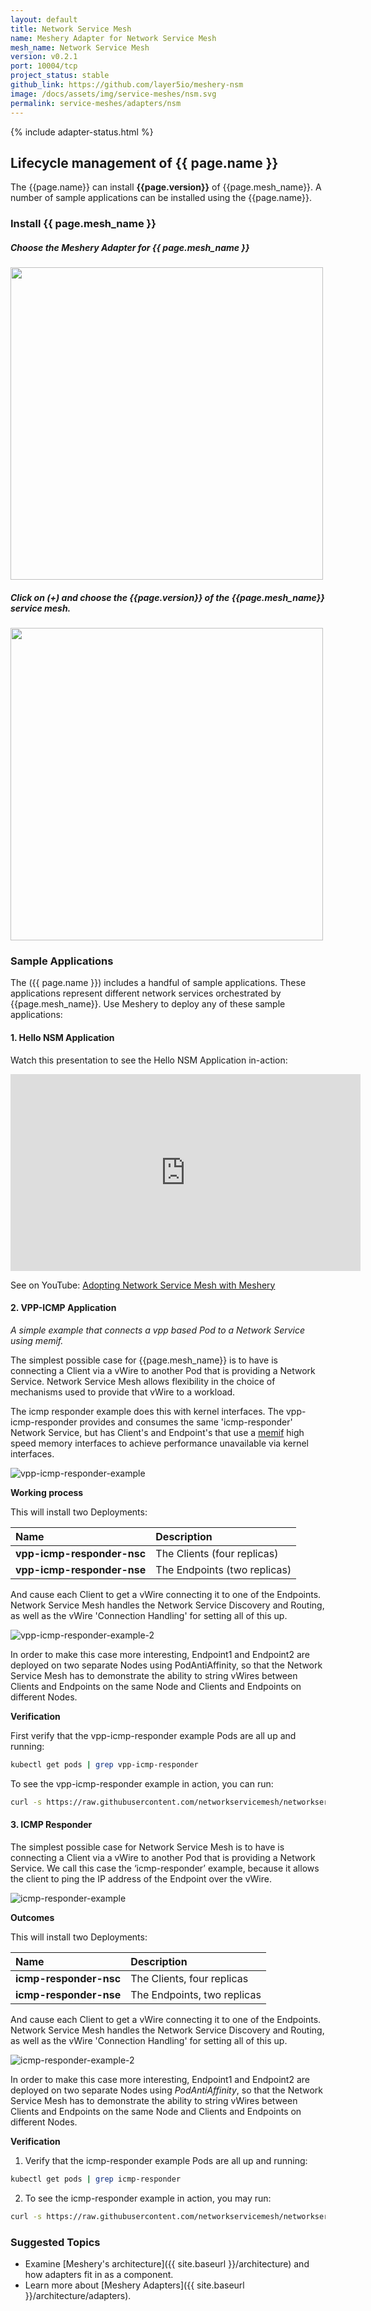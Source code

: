 ```yaml
---
layout: default
title: Network Service Mesh
name: Meshery Adapter for Network Service Mesh
mesh_name: Network Service Mesh
version: v0.2.1
port: 10004/tcp
project_status: stable
github_link: https://github.com/layer5io/meshery-nsm
image: /docs/assets/img/service-meshes/nsm.svg
permalink: service-meshes/adapters/nsm
---
```


{% include adapter-status.html %}

## Lifecycle management of {{ page.name }}

The {{page.name}} can install **{{page.version}}** of {{page.mesh_name}}. A number of sample applications can be installed using the {{page.name}}.

### Install {{ page.mesh_name }}

##### **Choose the Meshery Adapter for {{ page.mesh_name }}**

<a href="{{ site.baseurl }}/assets/img/adapters/nsm/nsm-adapter.png">
  <img style="width:500px;" src="{{ site.baseurl }}/assets/img/adapters/nsm/nsm-adapter.png" />
</a>

##### **Click on (+) and choose the {{page.version}} of the {{page.mesh_name}} service mesh.**

<a href="{{ site.baseurl }}/assets/img/adapters/nsm/nsm-install.png">
  <img style="width:500px;" src="{{ site.baseurl }}/assets/img/adapters/nsm/nsm-install.png" />
</a>

### Sample Applications

The ({{ page.name }}) includes a handful of sample applications. These applications represent different network services orchestrated by {{page.mesh_name}}. Use Meshery to deploy any of these sample applications:

#### 1. **Hello NSM Application**

Watch this presentation to see the Hello NSM Application in-action:

<iframe width="560" height="315" src="https://www.youtube.com/embed/4xKixsDTtdM" frameborder="0" allow="accelerometer; autoplay; encrypted-media; gyroscope; picture-in-picture" allowfullscreen></iframe>

See on YouTube: [Adopting Network Service Mesh with Meshery](https://www.youtube.com/watch?v=4xKixsDTtdM&list=PL3A-A6hPO2IOpTbdH89qR-4AE0ON13Zie)

#### 2. **VPP-ICMP Application**

_A simple example that connects a vpp based Pod to a Network Service using memif._

The simplest possible case for {{page.mesh_name}} is to have is connecting a Client via a vWire to another Pod that is providing a Network Service.
Network Service Mesh allows flexibility in the choice of mechanisms used to provide that vWire to a workload.

The icmp responder example does this with kernel interfaces. The vpp-icmp-responder provides and consumes the same 'icmp-responder' Network Service, but has Client's and Endpoint's that use a [memif](https://www.youtube.com/watch?v=6aVr32WgY0Q) high speed memory interfaces to achieve performance unavailable via kernel interfaces.

![vpp-icmp-responder-example](./vpp-icmp-responder-example.svg)

**Working process**

This will install two Deployments:

| Name                       | Description                  |
| :------------------------- | :--------------------------- |
| **vpp-icmp-responder-nsc** | The Clients (four replicas)  |
| **vpp-icmp-responder-nse** | The Endpoints (two replicas) |

And cause each Client to get a vWire connecting it to one of the Endpoints. Network Service Mesh handles the Network Service Discovery and Routing, as well as the vWire 'Connection Handling' for setting all of this up.

![vpp-icmp-responder-example-2](./vpp-icmp-responder-example-2.svg)

In order to make this case more interesting, Endpoint1 and Endpoint2 are deployed on two separate Nodes using PodAntiAffinity, so that the Network Service Mesh has to demonstrate the ability to string vWires between Clients and Endpoints on the same Node and Clients and Endpoints on different Nodes.

**Verification**

First verify that the vpp-icmp-responder example Pods are all up and running:

```bash
kubectl get pods | grep vpp-icmp-responder
```

To see the vpp-icmp-responder example in action, you can run:

```bash
curl -s https://raw.githubusercontent.com/networkservicemesh/networkservicemesh/master/scripts/nsc_ping_all.sh | bash
```

#### 3. **ICMP Responder**

The simplest possible case for Network Service Mesh is to have is connecting a Client via a vWire to another Pod that is providing a Network Service. We call this case the ‘icmp-responder’ example, because it allows the client to ping the IP address of the Endpoint over the vWire.

![icmp-responder-example](./icmp-responder-example.svg)

**Outcomes**

This will install two Deployments:

| Name                   | Description                 |
| :--------------------- | :-------------------------- |
| **icmp-responder-nsc** | The Clients, four replicas  |
| **icmp-responder-nse** | The Endpoints, two replicas |

And cause each Client to get a vWire connecting it to one of the Endpoints. Network Service Mesh handles the
Network Service Discovery and Routing, as well as the vWire 'Connection Handling' for setting all of this up.

![icmp-responder-example-2](./icmp-responder-example-2.svg)

In order to make this case more interesting, Endpoint1 and Endpoint2 are deployed on two separate Nodes using
*PodAntiAffinity*, so that the Network Service Mesh has to demonstrate the ability to string vWires between Clients and
Endpoints on the same Node and Clients and Endpoints on different Nodes.

**Verification**

1. Verify that the icmp-responder example Pods are all up and running:

```bash
kubectl get pods | grep icmp-responder
```

2. To see the icmp-responder example in action, you may run:

```bash
curl -s https://raw.githubusercontent.com/networkservicemesh/networkservicemesh/master/scripts/nsc_ping_all.sh | bash
```

### Suggested Topics

- Examine [Meshery's architecture]({{ site.baseurl }}/architecture) and how adapters fit in as a component.
- Learn more about [Meshery Adapters]({{ site.baseurl }}/architecture/adapters).
